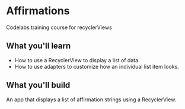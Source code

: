 # Affirmations
Codelabs training course for recyclerViews

## What you'll learn
* How to use a RecyclerView to display a list of data.
* How to use adapters to customize how an individual list item looks.

## What you'll build
An app that displays a list of affirmation strings using a RecyclerView.